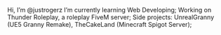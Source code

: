 Hi, I’m @justrogerz
I’m currently learning Web Developing;
Working on Thunder Roleplay, a roleplay FiveM server;
Side projects: UnrealGranny (UE5 Granny Remake), TheCakeLand (Minecraft Spigot Server);
